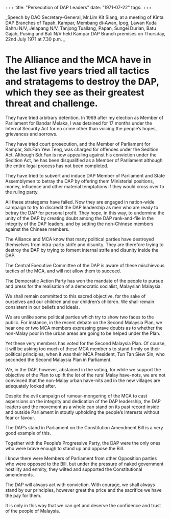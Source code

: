+++ 
title: "Persecution of DAP Leaders"
date: "1971-07-22"
tags:
+++

_Speech by DAO Secretary-General, Mr.Lim Kit Siang, at a meeting of Kinta DAP Branches of Tapah, Kampar, Membang di-Awan, Ipog, Lawan Kuda Bahru N/V, Jelapang N/V, Tanjong Tuallang, Papan, Sungei Durian, Batu Gajah, Pusing and Bali N/V held Kampar DAP Branch premises on Thursday, 22nd July 1971 at 7.30 p.m.
_
# The Alliance and the MCA have in the last five years tried all tactics and stratagems to destroy the DAP, which they see as their greatest threat and challenge.

They have tried arbitrary detention. In 1969 after my election as Member of Parliament for Bandar Melaka, I was detained for 17 months under the Internal Security Act for no crime other than voicing the people’s hopes, grievances and sorrows. </u>

They have tried court prosecution, and the Member of Parliament for Kampar, Sdr.Fan Yew Teng, was charged for offences under the Sedition Act. Although Sdr.Fan is now appealing against his conviction under the Sedition Act, he has been disqualified as a Member of Parliament although the entire legal process has not been completed. 

They have tried to subvert and induce DAP Member of Parliament and State Assemblymen to betray the DAP by offering them Ministerial positions, money, influence and other material temptations if they would cross over to the ruling party.

All these strategems have failed. Now they are engaged in nation-wide campaign to try to discredit the DAP leadership as men who are ready to betray the DAP for personal profit. They hope, in this way, to undermine the unity of the DAP by creating doubt among the DAP rank-and-file in the integrity of the DAP leaders, and by setting the non-Chinese members against the Chinese members. 

The Alliance and MCA know that many political parties have destroyed themselves from intra-party strife and disunity. They are therefore trying to destroy the DAP by trying to foment internal strife and disunity inside the DAP.

The Central Executive Committee of the DAP is aware of these mischievous tactics of the MCA, and will not allow them to succeed.

The Democratic Action Party has won the mandate of the people to pursue and press for the realisation of a democratic socialist, Malaysian Malaysia.

We shall remain committed to this sacred objective, for the sake of ourselves and our children and our children’s children. We shall remain consistent in our beliefs and ideals.

We are unlike some political parties which try to show two faces to the public. For instance, in the recent debate on the Second Malaysia Plan, we hear one or two MCA members expressing grave doubts as to whether the non-Malay poor in the urban areas are going to be helped under the Plan.

Yet these very members has voted for the Second Malaysia Plan. Of course, it will be asking too much of these MCA member s to stand firmly on their political principles, when it was their MCA President, Tun Tan Siew Sin, who seconded the Second Malaysia Plan in Parliament.

We, in the DAP, however, abstained in the voting, for while we support the objective of the Plan to uplift the lot of the rural Malay have-nots, we are not convinced that the non-Malay urban have-nits and in the new villages are adequately looked after.

Despite the evil campaign of rumour-mongering of the MCA to cast aspersions on the integrity and dedication of the DAP leadership, the DAP leaders and the movement as a whole can stand on its past record inside and outside Parliament in stoutly upholding the people’s interests without fear or favour.

The DAP’s stand in Parliament on the Constitution Amendment Bill is a very good example of this.

Together with the People’s Progressive Party, the DAP were the only ones who were brave enough to stand up and oppose the Bill.

I know there were Members of Parliament from other Opposition parties who were opposed to the Bill, but under the pressure of naked government hostility and enmity, they wilted and supported the Constitutional amendments.

The DAP will always act with conviction. With courage, we shall always stand by our principles, however great the price and the sacrifice we have the pay for them.

It is only in this way that we can get and deserve the confidence and trust of the people of Malaysia.
 
